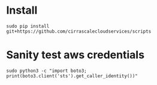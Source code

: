 # Install

```
sudo pip install git+https://github.com/cirrascalecloudservices/scripts
```

# Sanity test aws credentials

```
sudo python3 -c "import boto3; print(boto3.client('sts').get_caller_identity())"
```
